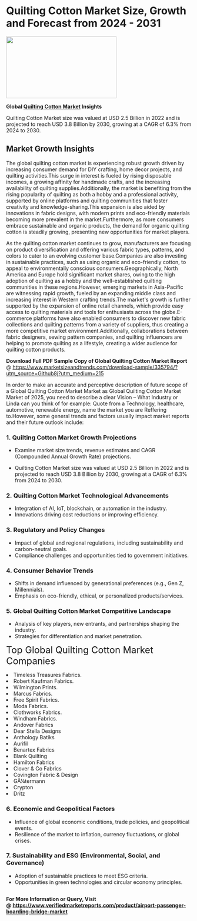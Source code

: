 <H1>Quilting Cotton Market Size, Growth and Forecast from 2024 - 2031</H1><img class="aligncenter size-medium wp-image-584254" src="https://thirdeyenews.in/wp-content/uploads/2024/09/Global-Market-Research-300x168.jpeg" alt="" width="300" height="168" /><p><strong>Global&nbsp;<a href="https://www.marketsizeandtrends.com/download-sample/335794/?utm_source=Github8j?utm_medium=215">Quilting Cotton Market</a> Insights</strong></p><p>Quilting Cotton Market size was valued at USD 2.5 Billion in 2022 and is projected to reach USD 3.8 Billion by 2030, growing at a CAGR of 6.3% from 2024 to 2030.</p><p><h2>Market Growth Insights</h2> <p>The global quilting cotton market is experiencing robust growth driven by increasing consumer demand for DIY crafting, home decor projects, and quilting activities.This surge in interest is fueled by rising disposable incomes, a growing affinity for handmade crafts, and the increasing availability of quilting supplies.Additionally, the market is benefiting from the rising popularity of quilting as both a hobby and a professional activity, supported by online platforms and quilting communities that foster creativity and knowledge-sharing.This expansion is also aided by innovations in fabric designs, with modern prints and eco-friendly materials becoming more prevalent in the market.Furthermore, as more consumers embrace sustainable and organic products, the demand for organic quilting cotton is steadily growing, presenting new opportunities for market players. </p> <p>As the quilting cotton market continues to grow, manufacturers are focusing on product diversification and offering various fabric types, patterns, and colors to cater to an evolving customer base.Companies are also investing in sustainable practices, such as using organic and eco-friendly cotton, to appeal to environmentally conscious consumers.Geographically, North America and Europe hold significant market shares, owing to the high adoption of quilting as a hobby and the well-established quilting communities in these regions.However, emerging markets in Asia-Pacific are witnessing rapid growth, fueled by an expanding middle class and increasing interest in Western crafting trends.The market's growth is further supported by the expansion of online retail channels, which provide easy access to quilting materials and tools for enthusiasts across the globe.E-commerce platforms have also enabled consumers to discover new fabric collections and quilting patterns from a variety of suppliers, thus creating a more competitive market environment.Additionally, collaborations between fabric designers, sewing pattern companies, and quilting influencers are helping to promote quilting as a lifestyle, creating a wider audience for quilting cotton products.</p><p><span class=""><strong>Download Full PDF Sample Copy of Global Quilting Cotton Market Report</strong> @ <a href="https://www.marketsizeandtrends.com/download-sample/335794/?utm_source=Github8j?utm_medium=215" target="_blank">https://www.marketsizeandtrends.com/download-sample/335794/?utm_source=Github8j?utm_medium=215</a></span></p><p>In order to make an accurate and perceptive description of future scope of a Global&nbsp;Quilting Cotton Market Market as Global&nbsp;Quilting Cotton Market Market of 2025, you need to describe a clear Vision &ndash; What Industry or Linda can you think of for example: Quote from a Technology, healthcare, automotive, renewable energy, name the market you are Reffering to.However, some general trends and factors usually impact market reports and their future outlook include:</p><h3>1.&nbsp;<strong>Quilting Cotton Market Growth Projections</strong></h3><ul><li>Examine market size trends, revenue estimates and CAGR (Compounded Annual Growth Rate) projections.</li><li><p>Quilting Cotton Market size was valued at USD 2.5 Billion in 2022 and is projected to reach USD 3.8 Billion by 2030, growing at a CAGR of 6.3% from 2024 to 2030.</p></li></ul><h3>2.&nbsp;<strong>Quilting Cotton Market Technological Advancements</strong></h3><ul><li>Integration of AI, IoT, blockchain, or automation in the industry.</li><li>Innovations driving cost reductions or improving efficiency.</li></ul><h3>3.&nbsp;<strong>Regulatory and Policy Changes</strong></h3><ul><li>Impact of global and regional regulations, including sustainability and carbon-neutral goals.</li><li>Compliance challenges and opportunities tied to government initiatives.</li></ul><h3>4.&nbsp;<strong>Consumer Behavior Trends</strong></h3><ul><li>Shifts in demand influenced by generational preferences (e.g., Gen Z, Millennials).</li><li>Emphasis on eco-friendly, ethical, or personalized products/services.</li></ul><h3>5.&nbsp;<strong>Global Quilting Cotton Market Competitive Landscape</strong></h3><ul><li>Analysis of key players, new entrants, and partnerships shaping the industry.</li><li>Strategies for differentiation and market penetration.</li></ul><p data-pm-slice="1 1 []"><span style="color: inherit; font-family: inherit; font-size: 25px;">Top Global Quilting Cotton Market Companies</span></p><div class="" data-test-id=""><p><li>Timeless Treasures Fabrics.</li><li> Robert Kaufman Fabrics.</li><li> Wilmington Prints.</li><li> Marcus Fabrics.</li><li> Free Spirit Fabrics.</li><li> Moda Fabrics.</li><li> Clothworks Fabrics.</li><li> Windham Fabrics.</li><li> Andover Fabrics</li><li> Dear Stella Designs</li><li> Anthology Batiks</li><li> Aurifil</li><li> Benartex Fabrics</li><li> Blank Quilting</li><li> Hamilton Fabrics</li><li> Clover & Co Fabrics</li><li> Covington Fabric & Design</li><li> GÃ¼termann</li><li> Crypton</li><li> Dritz</li></p></div><h3>6.&nbsp;<strong>Economic and Geopolitical Factors</strong></h3><ul><li>Influence of global economic conditions, trade policies, and geopolitical events.</li><li>Resilience of the market to inflation, currency fluctuations, or global crises.</li></ul><h3>7.&nbsp;<strong>Sustainability and ESG (Environmental, Social, and Governance)</strong></h3><ul><li>Adoption of sustainable practices to meet ESG criteria.</li><li>Opportunities in green technologies and circular economy principles.</li></ul><h2><strong style="font-size: 14px;">For More Information or Query, Visit @&nbsp;</strong><a style="background-color: #ffffff; font-size: 14px;" href="https://www.marketsizeandtrends.com/report/quilting-cotton-market/" target="_blank">https://www.verifiedmarketreports.com/product/airport-passenger-boarding-bridge-market</a></h2>